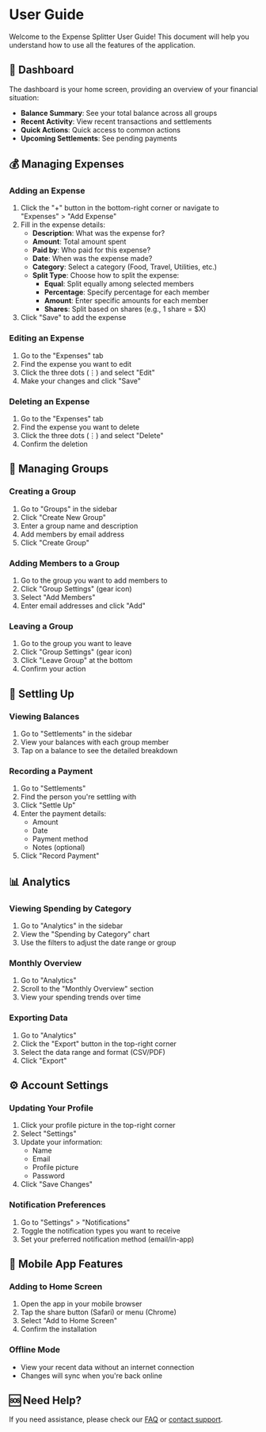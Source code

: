 # User Guide

Welcome to the Expense Splitter User Guide! This document will help you understand how to use all the features of the application.

## 📱 Dashboard

The dashboard is your home screen, providing an overview of your financial situation:

- **Balance Summary**: See your total balance across all groups
- **Recent Activity**: View recent transactions and settlements
- **Quick Actions**: Quick access to common actions
- **Upcoming Settlements**: See pending payments

## 💰 Managing Expenses

### Adding an Expense

1. Click the "+" button in the bottom-right corner or navigate to "Expenses" > "Add Expense"
2. Fill in the expense details:
   - **Description**: What was the expense for?
   - **Amount**: Total amount spent
   - **Paid by**: Who paid for this expense?
   - **Date**: When was the expense made?
   - **Category**: Select a category (Food, Travel, Utilities, etc.)
   - **Split Type**: Choose how to split the expense:
     - **Equal**: Split equally among selected members
     - **Percentage**: Specify percentage for each member
     - **Amount**: Enter specific amounts for each member
     - **Shares**: Split based on shares (e.g., 1 share = $X)
3. Click "Save" to add the expense

### Editing an Expense

1. Go to the "Expenses" tab
2. Find the expense you want to edit
3. Click the three dots (⋮) and select "Edit"
4. Make your changes and click "Save"

### Deleting an Expense

1. Go to the "Expenses" tab
2. Find the expense you want to delete
3. Click the three dots (⋮) and select "Delete"
4. Confirm the deletion

## 👥 Managing Groups

### Creating a Group

1. Go to "Groups" in the sidebar
2. Click "Create New Group"
3. Enter a group name and description
4. Add members by email address
5. Click "Create Group"

### Adding Members to a Group

1. Go to the group you want to add members to
2. Click "Group Settings" (gear icon)
3. Select "Add Members"
4. Enter email addresses and click "Add"

### Leaving a Group

1. Go to the group you want to leave
2. Click "Group Settings" (gear icon)
3. Click "Leave Group" at the bottom
4. Confirm your action

## 🔄 Settling Up

### Viewing Balances

1. Go to "Settlements" in the sidebar
2. View your balances with each group member
3. Tap on a balance to see the detailed breakdown

### Recording a Payment

1. Go to "Settlements"
2. Find the person you're settling with
3. Click "Settle Up"
4. Enter the payment details:
   - Amount
   - Date
   - Payment method
   - Notes (optional)
5. Click "Record Payment"

## 📊 Analytics

### Viewing Spending by Category

1. Go to "Analytics" in the sidebar
2. View the "Spending by Category" chart
3. Use the filters to adjust the date range or group

### Monthly Overview

1. Go to "Analytics"
2. Scroll to the "Monthly Overview" section
3. View your spending trends over time

### Exporting Data

1. Go to "Analytics"
2. Click the "Export" button in the top-right corner
3. Select the data range and format (CSV/PDF)
4. Click "Export"

## ⚙️ Account Settings

### Updating Your Profile

1. Click your profile picture in the top-right corner
2. Select "Settings"
3. Update your information:
   - Name
   - Email
   - Profile picture
   - Password
4. Click "Save Changes"

### Notification Preferences

1. Go to "Settings" > "Notifications"
2. Toggle the notification types you want to receive
3. Set your preferred notification method (email/in-app)

## 📱 Mobile App Features

### Adding to Home Screen

1. Open the app in your mobile browser
2. Tap the share button (Safari) or menu (Chrome)
3. Select "Add to Home Screen"
4. Confirm the installation

### Offline Mode

- View your recent data without an internet connection
- Changes will sync when you're back online

## 🆘 Need Help?

If you need assistance, please check our [FAQ](/docs/guides/troubleshooting/faq) or [contact support](/support).
